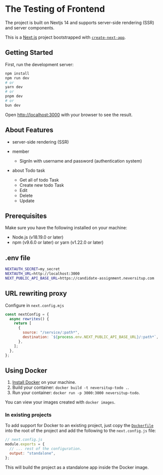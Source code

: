 # The Testing of Frontend

The project is built on Nextjs 14 and supports server-side rendering (SSR) and server components.

This is a [Next.js](https://nextjs.org/) project bootstrapped with [`create-next-app`](https://github.com/vercel/next.js/tree/canary/packages/create-next-app).

## Getting Started

First, run the development server:

```bash
npm install
npm run dev
# or
yarn dev
# or
pnpm dev
# or
bun dev
```

Open [http://localhost:3000](http://localhost:3000) with your browser to see the result.

## About Features

- server-side rendering (SSR)
- member

  - SignIn with username and password (authentication system)

- about Todo task
  - Get all of todo Task
  - Create new todo Task
  - Edit
  - Delete
  - Update

## Prerequisites

Make sure you have the following installed on your machine:

- Node.js (v18.19.0 or later)
- npm (v9.6.0 or later) or yarn (v1.22.0 or later)

## .env file

```bash
NEXTAUTH_SECRET=my_secret
NEXTAUTH_URL=http://localhost:3000
NEXT_PUBLIC_API_BASE_URL=https://candidate-assignment.neversitup.com
```

## URL rewriting proxy

Configure in `next.config.mjs`

```javascript
const nextConfig = {
  async rewrites() {
    return [
      {
        source: "/service/:path*",
        destination: `${process.env.NEXT_PUBLIC_API_BASE_URL}/:path*`,
      },
    ];
  },
};
```


## Using Docker

1. [Install Docker](https://docs.docker.com/get-docker/) on your machine.
1. Build your container: `docker build -t neversitup-todo .`.
1. Run your container: `docker run -p 3000:3000 neversitup-todo`.

You can view your images created with `docker images`.

### In existing projects

To add support for Docker to an existing project, just copy the [`Dockerfile`](https://github.com/vercel/next.js/blob/canary/examples/with-docker/Dockerfile) into the root of the project and add the following to the `next.config.js` file:

```js
// next.config.js
module.exports = {
  // ... rest of the configuration.
  output: "standalone",
};
```

This will build the project as a standalone app inside the Docker image.